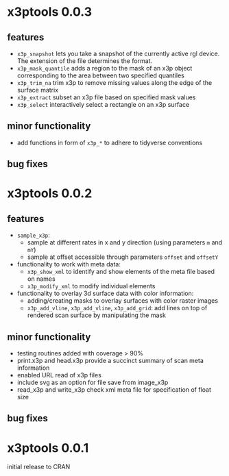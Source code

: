 # x3ptools 0.0.3

## features

- `x3p_snapshot` lets you take a snapshot of the currently active rgl device. The extension of the file determines the format.
- `x3p_mask_quantile` adds a region to the mask of an x3p object corresponding to the area between two specified quantiles
- `x3p_trim_na` trim x3p to remove missing values along the edge of the surface matrix
- `x3p_extract` subset an x3p file based on specified mask values
- `x3p_select` interactively select a rectangle on an x3p surface 


## minor functionality 

- add functions in form of `x3p_*` to adhere to tidyverse conventions

## bug fixes

# x3ptools 0.0.2

## features

- `sample_x3p`: 
    - sample at different rates in x and y direction (using parameters `m` and `mY`)
    - sample at offset accessible through parameters `offset` and `offsetY`
- functionality to work with meta data: 
    - `x3p_show_xml` to identify and show elements of the meta file based on names
    - `x3p_modify_xml` to modify individual elements
- functionality to overlay 3d surface data with color information:    
    - adding/creating masks to overlay surfaces with color raster images    
    - `x3p_add_vline`, `x3p_add_vline`, `x3p_add_grid`: add lines on top of rendered scan surface by manipulating the mask

## minor functionality 

- testing routines added with coverage > 90%
- print.x3p and head.x3p provide a succinct summary of scan meta information
- enabled URL read of x3p files
- include svg as an option for file save from image_x3p
- read_x3p and write_x3p check xml meta file for specification of float size

## bug fixes

# x3ptools 0.0.1

initial release to CRAN
